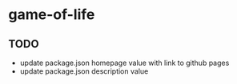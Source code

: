 # game-of-life

## TODO

- update package.json homepage value with link to github pages
- update package.json description value
